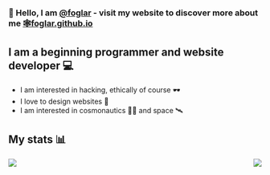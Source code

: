 ### 👋 Hello, I am [@foglar](https://github.com/foglar/) - visit my website to discover more about me [🕸️foglar.github.io](https://foglar.github.io)

## I am a beginning programmer and website developer 💻
- I am interested in hacking, ethically of course 🕶️
- I love to design websites 🎨
- I am interested in cosmonautics 🧑‍🚀 and space 🛰️

## My stats 📊
<a href="https://github.com/foglar">
  <img align="left" src="https://github-readme-stats.vercel.app/api?username=foglar&show_icons=true&theme=dark" />
</a>

<a href="https://github.com/foglar">
  <img align="right" src="https://github-readme-stats.vercel.app/api/top-langs/?username=foglar&show_icons=true&theme=dark">
</a>
